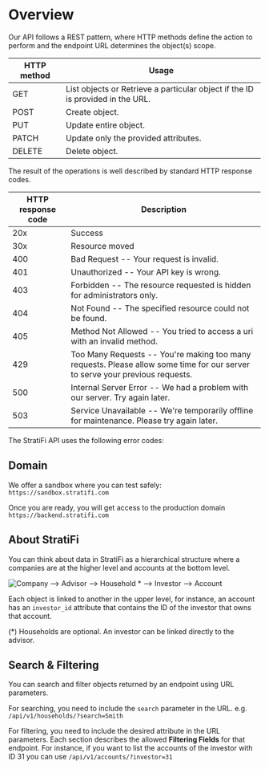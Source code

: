 # Overview

Our API follows a REST pattern, where HTTP methods define the action to perform and the endpoint URL determines the
object(s) scope.

| HTTP method | Usage                                                                          |
|-------------|--------------------------------------------------------------------------------|
| GET         | List objects or Retrieve a particular object if the ID is provided in the URL. |
| POST        | Create object.                                                                 |
| PUT         | Update entire object.                                                          |
| PATCH       | Update only the provided attributes.                                           |
| DELETE      | Delete object.                                                                 |

The result of the operations is well described by standard HTTP response codes.

| HTTP response code | Description                                                                                                                  |
|--------------------|------------------------------------------------------------------------------------------------------------------------------|
| 20x                | Success                                                                                                                      |
| 30x                | Resource moved                                                                                                               |
| 400                | Bad Request -- Your request is invalid.                                                                                      |
| 401                | Unauthorized -- Your API key is wrong.                                                                                       |
| 403                | Forbidden -- The resource requested is hidden for administrators only.                                                       |
| 404                | Not Found -- The specified resource could not be found.                                                                      |
| 405                | Method Not Allowed -- You tried to access a uri with an invalid method.                                                      |
| 429                | Too Many Requests -- You're making too many requests. Please allow some time for our server to serve your previous requests. |
| 500                | Internal Server Error -- We had a problem with our server. Try again later.                                                  |
| 503                | Service Unavailable -- We're temporarily offline for maintenance. Please try again later.                                    |

The StratiFi API uses the following error codes:

## Domain

We offer a sandbox where you can test safely: `https://sandbox.stratifi.com`

Once you are ready, you will get access to the production domain `https://backend.stratifi.com`

## About StratiFi

You can think about data in StratiFi as a hierarchical structure where a companies are at the higher level and accounts
at the bottom level.

![Company ⟶ Advisor ⟶ Household * ⟶ Investor ⟶ Account](https://s3.amazonaws.com/api.stratifi.com/data2.2.png "StratiFi Data")

Each object is linked to another in the upper level, for instance, an account has an `investor_id` attribute that
contains the ID of the investor that owns that account.

(\*) Households are optional. An investor can be linked directly to the advisor.

## Search & Filtering

You can search and filter objects returned by an endpoint using URL parameters.

For searching, you need to include the `search` parameter in the URL. e.g.
`/api/v1/households/?search=Smith`

For filtering, you need to include the desired attribute in the URL parameters. Each section describes the allowed 
**Filtering Fields** for that endpoint. For instance, if you want to list the accounts of the investor with ID 31 you can
use
`/api/v1/accounts/?investor=31`
